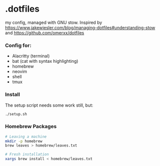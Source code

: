 # .dotfiles

my config, managed with GNU stow. Inspired by https://www.jakewiesler.com/blog/managing-dotfiles#understanding-stow and https://github.com/omerxx/dotfiles

### Config for:

- Alacritty (terminal)
- bat (cat with syntax highlighting)
- homebrew 
- neovim
- shell
- tmux

### Install 

The setup script needs some work still, but:

```bash
./setup.sh
```


### Homebrew Packages
```bash
# Leaving a machine
mkdir -p homebrew
brew leaves > homebrew/leaves.txt

# Fresh installation
xargs brew install < homebrew/leaves.txt
```

